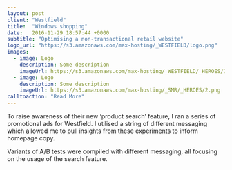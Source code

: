 ```yaml
---
layout: post
client: "Westfield"
title:  "Windows shopping"
date:   2016-11-29 18:57:44 +0000
subtitle: "Optimising a non-transactional retail website"
logo_url: "https://s3.amazonaws.com/max-hosting/_WESTFIELD/logo.png"
images:
  - image: Logo
    description: Some description
    imageUrl: https://s3.amazonaws.com/max-hosting/_WESTFIELD/_HEROES/1.png
  - image: Logo
    description: Some description
    imageUrl: https://s3.amazonaws.com/max-hosting/_SMR/_HEROES/2.png
calltoaction: "Read More"
---
```


To raise awareness of their new ‘product search’ feature, I ran a series of promotional ads for Westfield. I utilised a string of different messaging which allowed me to pull insights from these experiments to inform homepage copy. 

Variants of A/B tests were compiled with different messaging, all focusing on the usage of the search feature. 


